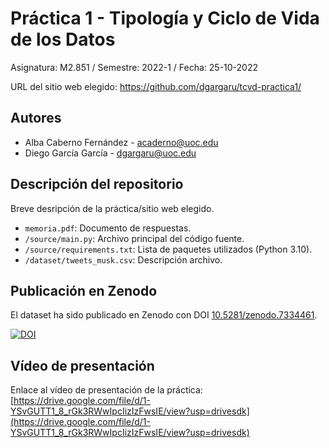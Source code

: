 # Práctica 1 - Tipología y Ciclo de Vida de los Datos

Asignatura: M2.851 / Semestre: 2022-1 / Fecha: 25-10-2022

URL del sitio web elegido: https://github.com/dgargaru/tcvd-practica1/

## Autores
  * Alba Caberno Fernández - [acaderno@uoc.edu](acaderno@uoc.edu)
  * Diego García García - [dgargaru@uoc.edu](dgargaru@uoc.edu)

## Descripción del repositorio
Breve desripción de la práctica/sitio web elegido.

  * `memoria.pdf`: Documento de respuestas.
  * `/source/main.py`: Archivo principal del código fuente.
  * `/source/requirements.txt`: Lista de paquetes utilizados (Python 3.10).
  * `/dataset/tweets_musk.csv`: Descripción archivo.
  

## Publicación en Zenodo
El dataset ha sido publicado en Zenodo con DOI [10.5281/zenodo.7334461](https://doi.org/10.5281/zenodo.7334461).

[![DOI](https://zenodo.org/badge/DOI/10.5281/zenodo.7334461.svg)](https://doi.org/10.5281/zenodo.7334461)

## Vídeo de presentación

Enlace al vídeo de presentación de la práctica: [https://drive.google.com/file/d/1-YSvGUTT1_8_rGk3RWwIpcIizIzFwsIE/view?usp=drivesdk](https://drive.google.com/file/d/1-YSvGUTT1_8_rGk3RWwIpcIizIzFwsIE/view?usp=drivesdk)
